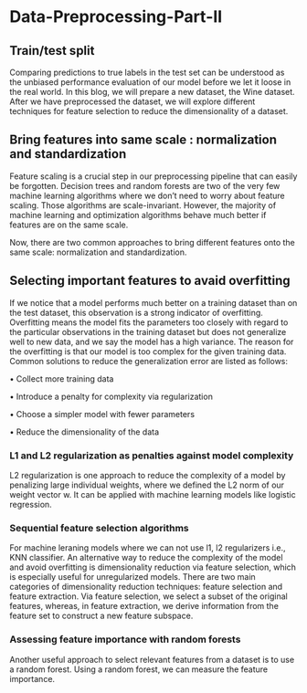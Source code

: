 # Data-Preprocessing-Part-II

## Train/test split

Comparing predictions to true labels in the test set can be understood as the unbiased performance evaluation of our model before we let it loose in the real world. In this blog, we will prepare a new dataset, the Wine dataset. After we have preprocessed the dataset, we will explore different techniques for feature selection to reduce the dimensionality of a dataset.

## Bring features into same scale : normalization and standardization

Feature scaling is a crucial step in our preprocessing pipeline that can easily be forgotten. Decision trees and random forests are two of the very few machine learning algorithms where we don’t need to worry about feature scaling. Those algorithms are scale-invariant. However, the majority of machine learning and optimization algorithms behave much better if features are on the same scale.

Now, there are two common approaches to bring different features onto the same scale: normalization and standardization.

## Selecting important features to avaid overfitting

If we notice that a model performs much better on a training dataset than on the test dataset, this observation is a strong indicator of overfitting. Overfitting means the model fits the parameters too closely with regard to the particular observations in the training dataset but does not generalize well to new data, and we say the model has a high variance. The reason for the overfitting is that our model is too complex for the given training data. Common solutions to reduce the generalization error are listed as follows:

• Collect more training data

• Introduce a penalty for complexity via regularization

• Choose a simpler model with fewer parameters

• Reduce the dimensionality of the data

### L1 and L2 regularization as penalties against model complexity

L2 regularization is one approach to reduce the complexity of a model by penalizing large individual weights, where we defined the L2 norm of our weight vector w.
It can be applied with machine learning models like logistic regression.

### Sequential feature selection algorithms

For machine leraning models where we can not use l1, l2 regularizers i.e., KNN classifier.
An alternative way to reduce the complexity of the model and avoid overfitting is dimensionality reduction via feature selection, which is especially useful for unregularized models. There are two main categories of dimensionality reduction techniques: feature selection and feature extraction. Via feature selection, we select a subset of the original features, whereas, in feature extraction, we derive information from the feature set to construct a new feature subspace.

### Assessing feature importance with random forests

Another useful approach to select relevant features from a dataset is to use a random forest. Using a random forest, we can measure the feature importance.







